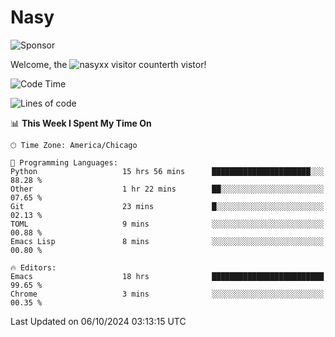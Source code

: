 # Nasy

<!--
<p align="center">
<img height="200" src="https://github-readme-stats.vercel.app/api?username=nasyxx&count_private=true&show_icons=true&theme=dracula&include_all_commits=true"/>
<img height="200" src="https://github-readme-stats.vercel.app/api/top-langs/?username=nasyxx&theme=dracula&hide=html,jupyter+notebook&count_private=true&show_icons=true"/>
</p>

  
----------------
-->

![Sponsor](https://img.shields.io/static/v1.svg?label=Sponsor&message=%E2%9D%A4&logo=GitHub&style=flat&color=pink)
 
Welcome, the ![nasyxx visitor counter](https://count.getloli.com/get/@nasyxx?theme=rule34)th vistor!
 
<!--START_SECTION:waka-->
![Code Time](http://img.shields.io/badge/Code%20Time-4%2C690%20hrs%2010%20mins-blue)

![Lines of code](https://img.shields.io/badge/From%20Hello%20World%20I%27ve%20Written-0%20lines%20of%20code-blue)

📊 **This Week I Spent My Time On** 

```text
🕑︎ Time Zone: America/Chicago

💬 Programming Languages: 
Python                   15 hrs 56 mins      ██████████████████████░░░   88.28 % 
Other                    1 hr 22 mins        ██░░░░░░░░░░░░░░░░░░░░░░░   07.65 % 
Git                      23 mins             █░░░░░░░░░░░░░░░░░░░░░░░░   02.13 % 
TOML                     9 mins              ░░░░░░░░░░░░░░░░░░░░░░░░░   00.88 % 
Emacs Lisp               8 mins              ░░░░░░░░░░░░░░░░░░░░░░░░░   00.80 % 

🔥 Editors: 
Emacs                    18 hrs              █████████████████████████   99.65 % 
Chrome                   3 mins              ░░░░░░░░░░░░░░░░░░░░░░░░░   00.35 % 
```


 Last Updated on 06/10/2024 03:13:15 UTC
<!--END_SECTION:waka-->

<!-- ![visitors](https://visitor-badge.laobi.icu/badge?page_id=nasyxx.nasyxx) -->
